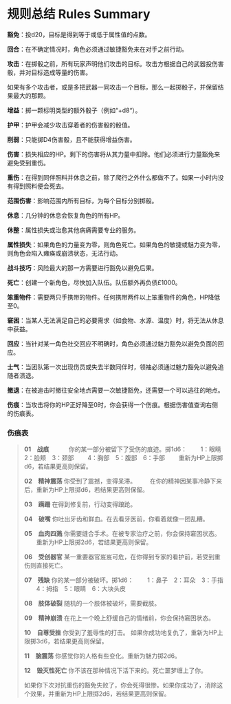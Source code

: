 # 规则总结 Rules Summary

**豁免**：投d20，目标是得到等于或低于属性值的点数。

**回合**：在不确定情况时，角色必须通过敏捷豁免来在对手之前行动。

**攻击**：在掷骰之前，所有玩家声明他们攻击的目标。攻击方根据自己的武器投伤害骰，并对目标造成等量的伤害。

如果有多个攻击者，或是多把武器一同攻击一个目标，那么一起掷骰子，并保留结果最大的那颗。

**增益**：掷一颗标明类型的额外骰子（例如“+d8“）。

**护甲**：护甲会减少攻击穿着者的伤害骰的骰值。

**削弱**：只能掷D4伤害骰，且不能获得增益伤害。

**伤害**：损失相应的HP。剩下的伤害将从其力量中扣除。他们必须进行力量豁免来避免受到重伤。

**重伤**：在得到同伴照料并休息之前，除了爬行之外什么都做不了。如果一小时内没有得到照料便会死去。

**范围伤害**：影响范围内所有目标，为每个目标分别掷骰。

**休息**：几分钟的休息会恢复角色的所有HP。

**休整**：属性损失或治愈其他病痛需要专业的服务。

**属性损失**：如果角色的力量变为零，则角色死亡。如果角色的敏捷或魅力变为零，则角色会陷入瘫痪或崩溃状态，无法行动。

**战斗技巧**：风险最大的那一方需要进行豁免以避免后果。

**死亡**：创建一个新角色，尽快加入队伍。队伍额外再负债£1000。

**笨重物件**：需要两只手携带的物件。任何携带两件以上笨重物件的角色，HP降低至0。

**窘困**：当某人无法满足自己的必要需求（如食物、水源、温度）时，将无法从休息中获益。

**回应**：当针对某一角色社交回应不明确时，角色必须通过魅力豁免以避免负面的回应。

**士气**：当团队第一次出现伤员或失去半数同伴时，领袖必须通过魅力豁免以避免追随者溃退。

**撤退**：在被追击时撤往安全地点需要一次敏捷豁免，还需要一个可以逃往的地点。

**伤痕**：当攻击将你的HP正好降至0时，你会获得一个伤痕。根据伤害值查询右侧的伤痕表。

### 伤痕表

> **01**　**战痕**
> 　　　你的某一部分被留下了受伤的痕迹。掷1d6：
> 　　1：眼睛　2：脸颊　3：颈部
> 　　4：胸部　5：腹部　6：手部
> 　　重新为HP上限掷d6，若结果更高则保留。
>
> **02**　**精神震荡**
> 你受到了震撼，变得呆滞。
> 　　在你的精神因某事冷静下来后，重新为HP上限掷d6，若结果更高则保留。
>
> **03**　**蹒跚**
> 在得到修复前，行动变得踉跄。
>
> **04**　**破嘴**
> 你吐出牙齿和鲜血。在去看牙医前，你看着就像一团乱糟。
>
> **05**　**血肉四溅**
> 你需要缝合手术。在被专家治疗之前，你会保持窘困状态。
> 　　重新为HP上限掷2d6，若结果更高则保留。
>
> **06**　**受创器官**
> 某一重要器官岌岌可危，在你得到专家的看护前，若受到重伤则直接死亡。
>
> **07**　**残缺**
> 你的某一部分被破坏。掷1d6：
> 　　1：鼻子　2：耳朵　3：手指
> 　　4：拇指　5：眼睛　6：大块头皮
>
> **08**　**肢体破裂**
> 随机的一个肢体被破坏，需要截肢。
>
> **09**　**精神崩溃**
> 在花上一个晚上舒缓自己的情绪前，你会保持窘困状态。
>
> **10**　**自尊受挫**
> 你受到了羞辱性的打击。
> 如果你成功地复仇了，重新为HP上限掷3d6，若结果更高则保留。
>
> **11**　**脑震荡**
> 你感觉你的人格有些变化。重新为魅力掷2d6。
>
> **12**　**毁灭性死亡**
> 你不该在那种情况下活下来的。死亡噩梦缠上了你。
>
> 如果你下次对抗重伤的豁免失败了，你会死得很惨。如果你成功了，消除这个效果，并重新为HP上限掷2d6，若结果更高则保留。
